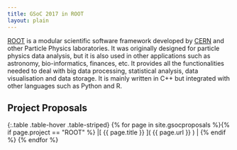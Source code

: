 ```yaml
---
title: GSoC 2017 in ROOT
layout: plain
---
```

[ROOT](http://root.cern.ch) is a modular scientific software framework developed by [CERN](http://cern.ch) and other Particle Physics laboratories. 
It was originally designed for particle physics data analysis, but it is also used in other applications such as astronomy, bio-informatics, finances, etc.
It provides all the functionalities needed to deal with big data processing, statistical analysis, data visualisation and data storage.
It is mainly written in C++ but integrated with other languages such as Python and R.

## Project Proposals

{:.table .table-hover .table-striped}
{% for page in site.gsocproposals %}{% if page.project == "ROOT" %} |[ {{ page.title }} ]( {{ page.url }} ) | {% endif %}
{% endfor %}
